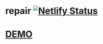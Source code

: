 # repair [![Netlify Status](https://api.netlify.com/api/v1/badges/f040b58b-a934-4bc4-a63d-9c7d723e244e/deploy-status)](https://app.netlify.com/sites/ligalaiz-repair-flats/deploys)

# [DEMO](https://ligalaiz-repair-flats.netlify.app/)
